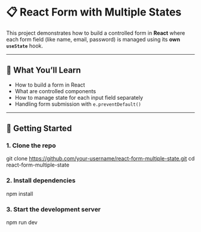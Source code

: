 # 📋 React Form with Multiple States

This project demonstrates how to build a controlled form in **React** where each form field (like name, email, password) is managed using its **own `useState`** hook.

---

## 📌 What You’ll Learn

- How to build a form in React
- What are controlled components
- How to manage state for each input field separately
- Handling form submission with `e.preventDefault()`

---

## 🚀 Getting Started

### 1. Clone the repo

git clone https://github.com/your-username/react-form-multiple-state.git
cd react-form-multiple-state

### 2. Install dependencies

npm install

### 3. Start the development server

npm run dev

